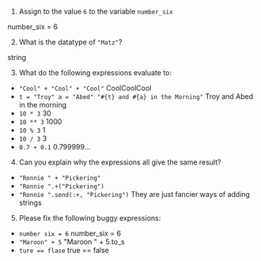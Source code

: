 1. Assign to the value `6` to the variable `number_six`

number_six = 6

2. What is the datatype of `"Matz"`?

string

3. What do the following expressions evaluate to:
  * `"Cool" + "Cool" + "Cool"`
CoolCoolCool
  * `t = "Troy"
    a = "Abed"
    "#{t} and #{a} in the Morning"`
Troy and Abed in the morning
  * `10 * 3`
30
  * `10 ** 3`
1000
  * `10 % 3`
1
  * `10 / 3`
3
  * `0.7 + 0.1`
0.799999...
4. Can you explain why the expressions all give the same result?
  * `"Ronnie " + "Pickering"`
  * `"Ronnie ".+("Pickering")`
  * `"Ronnie ".send(:+, "Pickering")`
They are just fancier ways of adding strings

5. Please fix the following buggy expressions:
  * `number six = 6`
  number_six = 6
  * `"Maroon" + 5`
  "Maroon " + 5.to_s
  * `ture == flase`
  true == false

